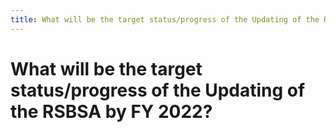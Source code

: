 ```yaml
---
title: What will be the target status/progress of the Updating of the RSBSA by FY 2022?
---
```


# What will be the target status/progress of the Updating of the RSBSA by FY 2022?
